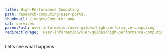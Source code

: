 ```yaml
---
title: High-Performance Computing
path: research-computing-user-portal
thumbnail: /images/Computer.png
cat: services
parentPath: user-information/user-guides/high-performance-computing
redirectToPage:  user-information/user-guides/high-performance-computing/research-computing-user-portal
---
```

Let's see what happens
